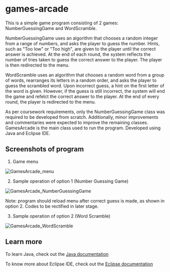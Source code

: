 # games-arcade
This is a simple game program consisting of 2 games: NumberGuessingGame and WordScramble. 

NumberGuessingGame uses an algorithm that chooses a random integer from a range of numbers, and asks the player to guess the number. Hints, such as "Too low" or "Too high", are given to the player until the correct answer is achieved. At the end of each round, the system reflects the number of tries taken to guess the correct answer to the player. The player is then redirected to the menu.

WordScramble uses an algorithm that chooses a random word from a group of words, rearranges its letters in a random order, and asks the player to guess the scrambled word. Upon incorrect guess, a hint on the first letter of the word is given. However, if the guess is still incorrect, the system will end the game and refelct the correct answer to the player. At the end of every round, the player is redirected to the menu.

As per coursework requirements, only the NumberGuessingGame class was required to be developed from scratch. Additionally, minor improvements and commentaries were expected to improve the remaining classes. GamesArcade is the main class used to run the program. Developed using Java and Eclipse IDE.

## Screenshots of program
1. Game menu

![GamesArcade_menu](https://user-images.githubusercontent.com/55747927/67636116-35d95180-f908-11e9-8f56-eafdc73c0d19.png)



2. Sample operation of option 1 (Number Guessing Game)

![GamesArcade_NumberGuessingGame](https://user-images.githubusercontent.com/55747927/67644867-05bd9d00-f960-11e9-9cbb-c940ac6a5efe.png)

Note: program should reload menu after correct guess is made, as shown in option 2. Codes to be rectified in later stage. 



3. Sample operation of option 2 (Word Scramble)

![GamesArcade_WordScramble](https://user-images.githubusercontent.com/55747927/67644348-c68d4d00-f95b-11e9-992d-fad65cc911e8.png)



## Learn more
To learn Java, check out the [Java documentation](https://docs.oracle.com/en/java/javase/13/)

To know more about Eclipse IDE, check out the [Eclipse documentation](https://help.eclipse.org/2019-09/index.jsp)
